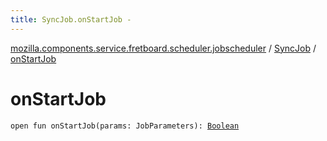 ```yaml
---
title: SyncJob.onStartJob - 
---
```


[mozilla.components.service.fretboard.scheduler.jobscheduler](../index.html) / [SyncJob](index.html) / [onStartJob](./on-start-job.html)

# onStartJob

`open fun onStartJob(params: JobParameters): `[`Boolean`](https://kotlinlang.org/api/latest/jvm/stdlib/kotlin/-boolean/index.html)